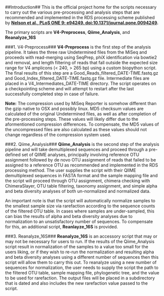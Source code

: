 ##Introduction##
This is the official project home for the scripts necessary to carry out the various pre-processing and analysis steps that are recommended and implemented in the RDS processing scheme published by __[Nelson et al., PLoS ONE 9: e94249. doi:10.1371/journal.pone.0094249](http://www.plosone.org/article/info%3Adoi%2F10.1371%2Fjournal.pone.0094249 "Nelson et al., Analysis, Optimization and Verification of Illumina-Generated 16S Amplicon Surveys, PLoS ONE (2014) 9:e94249").__

The primary scripts are __V4-Preprocess__, __Qiime\_Analysis__, and __Reanalyze\_16S__

###1. V4-Preprocess###
__V4-Preprocess__ is the first step of the analysis pipeline. It takes the three raw Undetermined files from the MiSeq and proceeds with read-merging using SeqPrep, phiX identification via bowtie2 and removal, and length filtering of reads that fall outside the expected size range for V4 amplicons (< 240, > 265 bp) using a custom biopython script. The final results of this step are a Good\_Reads\_filtered\_DATE-TIME.fastq.gz and Good\_Index\_filtered\_DATE-TIME.fastq.gz file. Intermediate files are placed in a V4\_Intermediates\_DATE-TIME directory. The script operates on a checkpointing scheme and will attempt to restart after the last successfully completed step in case of failure.

__Note:__ The compression used by MiSeq Reporter is somehow different than the gzip native to OSX and possibly linux. MD5 checksum values are calculated of the original Undetermined files, as well as after completion of the pre-processing steps. These values will likely differ due to the aformentioned compression differences. To compensate, the MD5 values of the uncompressed files are also calculated as these values should not change regardless of the compression system used.

###2. Qiime\_Analysis###
__Qiime_Analysis__ is the second step of the analysis pipeline and will take demultiplexed sequences and proceed through a pre-defined set of QIIME analyses, principally involving reference OTU assignment followed by de novo OTU assignment of reads that failed to be assigned to a reference OTU as recommended and implemented in the RDS processing method. The user supplies the script with their QIIME demultiplexed sequences in FASTA format and the sample mapping file and the script will proceed through OTU assignment, chimera checking with ChimeraSlayer, OTU table filtering, taxonomy assignment, and simple alpha and beta diversity analyses of both un-normalized and normalized data. 

An important note is that the script will automatically normalize samples to the smallest sample size via rarefaction according to the sequence counts of the filtered OTU table. In cases where samples are under-sampled, this can bias the results of alpha and beta diversity analyses due to normalization to an unsatisfactory number of sequences. To compensate for this, an additional script, __Reanlayze\_16S__ is provided.

###3. Reanalyze\_16S###
__Reanalyze\_16S__ is an accessory script that may or may not be necessary for users to run. If the results of the Qiime\_Analysis script result in normalization of the samples to a value too small for the users liking, or if they wish to re-run the normalization and resulting alpha and beta diversity analyses using a different number of sequences then this script will allow them to carry this out. To reanalyze using a new number of sequences for normalization, the user needs to supply the script the path to the filtered OTU table, sample mapping file, phylogenetic tree, and the value to be used for rarefaction. The output files will be placed in a subdirectory that is dated and also includes the new rarefaction value passed to the script.